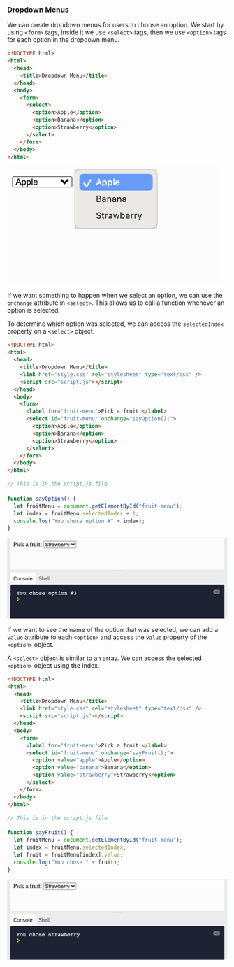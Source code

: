 ### Dropdown Menus

We can create dropdown menus for users to choose an option. We start by using `<form>` tags, inside it we use `<select>` tags, then we use `<option>` tags for each option in the dropdown menu.

```html
<!DOCTYPE html>
<html>
  <head>
    <title>Dropdown Menu</title>
  </head>
  <body>
    <form>
      <select>
        <option>Apple</option>
        <option>Banana</option>
        <option>Strawberry</option>
      </select>
    </form>
  </body>
</html>
```

![](../../Images/JS_Dropdown_1.png)

If we want something to happen when we select an option, we can use the `onchange` attribute in `<select>`. This allows us to call a function whenever an option is selected.

To determine which option was selected, we can access the `selectedIndex` property on a `<select>` object.

```html
<!DOCTYPE html>
<html>
  <head>
    <title>Dropdown Menu</title>
    <link href="style.css" rel="stylesheet" type="text/css" />
    <script src="script.js"></script>
  </head>
  <body>
    <form>
      <label for="fruit-menu">Pick a fruit:</label>
      <select id="fruit-menu" onchange="sayOption();">
        <option>Apple</option>
        <option>Banana</option>
        <option>Strawberry</option>
      </select>
    </form>
  </body>
</html>
```


```js
// This is in the script.js file

function sayOption() {
  let fruitMenu = document.getElementById("fruit-menu");
  let index = fruitMenu.selectedIndex + 1;
  console.log("You chose option #" + index);
}
```

![](../../Images/JS_Dropdown_2.png)

If we want to see the name of the option that was selected, we can add a `value` attribute to each `<option>` and access the `value` property of the `<option>` object. 

A `<select>` object is similar to an array. We can access the selected `<option>` object using the index.

```html
<!DOCTYPE html>
<html>
  <head>
    <title>Dropdown Menu</title>
    <link href="style.css" rel="stylesheet" type="text/css" />
    <script src="script.js"></script>
  </head>
  <body>
    <form>
      <label for="fruit-menu">Pick a fruit:</label>
      <select id="fruit-menu" onchange="sayFruit();">
        <option value="apple">Apple</option>
        <option value="banana">Banana</option>
        <option value="strawberry">Strawberry</option>
      </select>
    </form>
  </body>
</html>
```

```js
// This is in the script.js file

function sayFruit() {
  let fruitMenu = document.getElementById("fruit-menu");
  let index = fruitMenu.selectedIndex;
  let fruit = fruitMenu[index].value;
  console.log("You chose " + fruit);
}
```

![](../../Images/JS_Dropdown_3.png)
